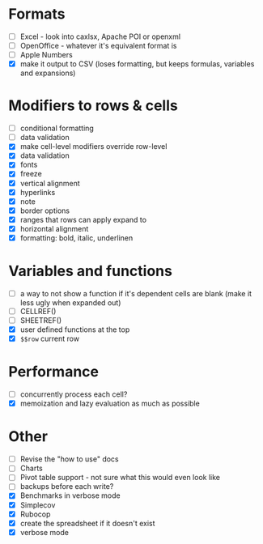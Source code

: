 # Formats
- [ ] Excel - look into caxlsx, Apache POI or openxml
- [ ] OpenOffice - whatever it's equivalent format is
- [ ] Apple Numbers
- [x] make it output to CSV (loses formatting, but keeps formulas, variables and expansions)

# Modifiers to rows & cells

- [ ] conditional formatting
- [ ] data validation
- [x] make cell-level modifiers override row-level
- [x] data validation
- [x] fonts
- [x] freeze
- [x] vertical alignment
- [x] hyperlinks
- [x] note
- [x] border options
- [x] ranges that rows can apply expand to
- [x] horizontal alignment
- [x] formatting: bold, italic, underlinen

# Variables and functions

- [ ] a way to not show a function if it's dependent cells are blank (make it less ugly when expanded out)
- [ ] CELLREF()
- [ ] SHEETREF()
- [x] user defined functions at the top
- [x] `$$row` current row

# Performance

- [ ] concurrently process each cell?
- [x] memoization and lazy evaluation as much as possible

# Other

- [ ] Revise the "how to use" docs
- [ ] Charts
- [ ] Pivot table support - not sure what this would even look like
- [ ] backups before each write?
- [x] Benchmarks in verbose mode
- [x] Simplecov
- [X] Rubocop
- [x] create the spreadsheet if it doesn't exist
- [x] verbose mode
